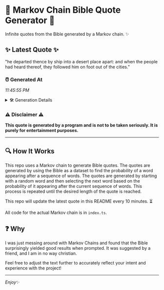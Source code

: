 # 📖 Markov Chain Bible Quote Generator 📖

Infinite quotes from the Bible generated by a Markov chain. ✨

## ✨ Latest Quote ✨
"he departed thence by ship into a desert place apart: and when the people had heard thereof, they followed him on foot out of the cities."

### ⏰ Generated At
*11:45:55 PM*

<details>
    <summary>🛠️ Generation Details</summary>
    <p>
        <strong>🌱 Seed:</strong> he<br>
        <strong>🔄 Iterations:</strong> 25<br>
        <strong>📜 Context History:</strong><br>[ he ]: departed<br>[ he, departed ]: thence<br>[ he, departed, thence ]: by<br>[ he, departed, thence, by ]: ship<br>[ he, departed, thence, by, ship ]: into<br>[ he, departed, thence, by, ship, into ]: a<br>[ departed, thence, by, ship, into, a ]: desert<br>[ thence, by, ship, into, a, desert ]: place<br>[ by, ship, into, a, desert, place ]: apart:<br>[ ship, into, a, desert, place, apart: ]: and<br>[ into, a, desert, place, apart:, and ]: when<br>[ a, desert, place, apart:, and, when ]: the<br>[ desert, place, apart:, and, when, the ]: people<br>[ place, apart:, and, when, the, people ]: had<br>[ apart:, and, when, the, people, had ]: heard<br>[ and, when, the, people, had, heard ]: thereof,<br>[ when, the, people, had, heard, thereof, ]: they<br>[ the, people, had, heard, thereof,, they ]: followed<br>[ people, had, heard, thereof,, they, followed ]: him<br>[ had, heard, thereof,, they, followed, him ]: on<br>[ heard, thereof,, they, followed, him, on ]: foot<br>[ thereof,, they, followed, him, on, foot ]: out<br>[ they, followed, him, on, foot, out ]: of<br>[ followed, him, on, foot, out, of ]: the<br>[ him, on, foot, out, of, the ]: cities.<br>
    </p>
</details>

### ⚠️ Disclaimer ⚠️
**This quote is generated by a program and is not to be taken seriously. It is purely for entertainment purposes.**

---

## 🔍 How It Works

This repo uses a Markov chain to generate Bible quotes. The quotes are generated by using the Bible as a dataset to find the probability of a word appearing after a sequence of words. The quotes are generated by starting with a random word and then selecting the next word based on the probability of it appearing after the current sequence of words. This process is repeated until the desired length of the quote is reached.

This repo will update the latest quote in this README every 10 minutes. ⏳

All code for the actual Markov chain is in `index.ts`.

## ❓ Why

I was just messing around with Markov Chains and found that the Bible surprisingly yielded good results when prompted. 
It was suggested by a friend, and I am in no way christian.

Feel free to adjust the text further to accurately reflect your intent and experience with the project!

---

*Enjoy*✨
